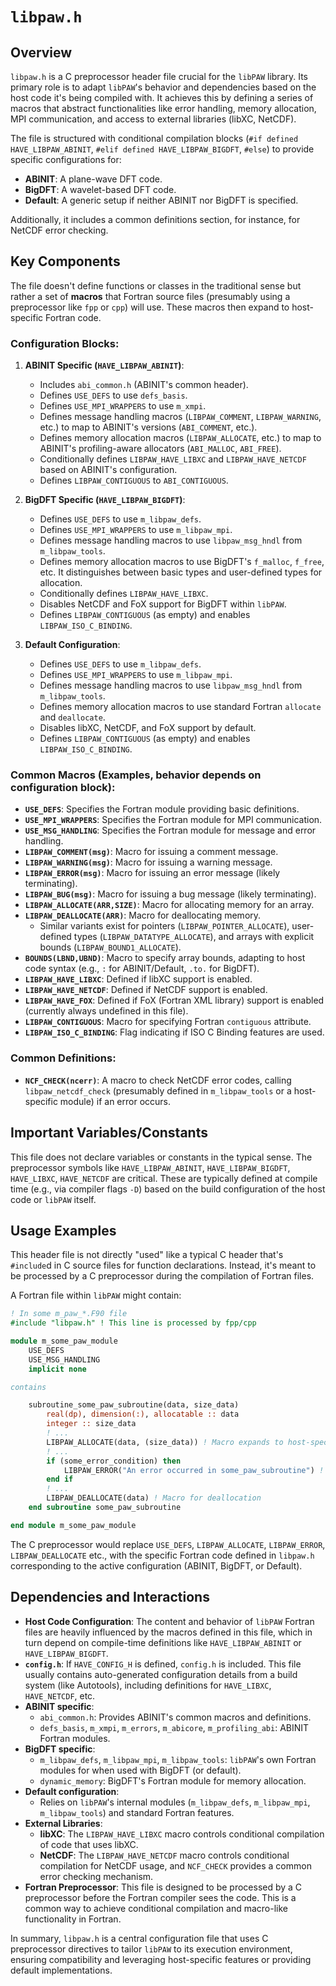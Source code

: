 # `libpaw.h`

## Overview

`libpaw.h` is a C preprocessor header file crucial for the `libPAW` library. Its primary role is to adapt `libPAW`'s behavior and dependencies based on the host code it's being compiled with. It achieves this by defining a series of macros that abstract functionalities like error handling, memory allocation, MPI communication, and access to external libraries (libXC, NetCDF).

The file is structured with conditional compilation blocks (`#if defined HAVE_LIBPAW_ABINIT`, `#elif defined HAVE_LIBPAW_BIGDFT`, `#else`) to provide specific configurations for:
- **ABINIT**: A plane-wave DFT code.
- **BigDFT**: A wavelet-based DFT code.
- **Default**: A generic setup if neither ABINIT nor BigDFT is specified.

Additionally, it includes a common definitions section, for instance, for NetCDF error checking.

## Key Components

The file doesn't define functions or classes in the traditional sense but rather a set of **macros** that Fortran source files (presumably using a preprocessor like `fpp` or `cpp`) will use. These macros then expand to host-specific Fortran code.

### Configuration Blocks:

1.  **ABINIT Specific (`HAVE_LIBPAW_ABINIT`)**:
    *   Includes `abi_common.h` (ABINIT's common header).
    *   Defines `USE_DEFS` to use `defs_basis`.
    *   Defines `USE_MPI_WRAPPERS` to use `m_xmpi`.
    *   Defines message handling macros (`LIBPAW_COMMENT`, `LIBPAW_WARNING`, etc.) to map to ABINIT's versions (`ABI_COMMENT`, etc.).
    *   Defines memory allocation macros (`LIBPAW_ALLOCATE`, etc.) to map to ABINIT's profiling-aware allocators (`ABI_MALLOC`, `ABI_FREE`).
    *   Conditionally defines `LIBPAW_HAVE_LIBXC` and `LIBPAW_HAVE_NETCDF` based on ABINIT's configuration.
    *   Defines `LIBPAW_CONTIGUOUS` to `ABI_CONTIGUOUS`.

2.  **BigDFT Specific (`HAVE_LIBPAW_BIGDFT`)**:
    *   Defines `USE_DEFS` to use `m_libpaw_defs`.
    *   Defines `USE_MPI_WRAPPERS` to use `m_libpaw_mpi`.
    *   Defines message handling macros to use `libpaw_msg_hndl` from `m_libpaw_tools`.
    *   Defines memory allocation macros to use BigDFT's `f_malloc`, `f_free`, etc. It distinguishes between basic types and user-defined types for allocation.
    *   Conditionally defines `LIBPAW_HAVE_LIBXC`.
    *   Disables NetCDF and FoX support for BigDFT within `libPAW`.
    *   Defines `LIBPAW_CONTIGUOUS` (as empty) and enables `LIBPAW_ISO_C_BINDING`.

3.  **Default Configuration**:
    *   Defines `USE_DEFS` to use `m_libpaw_defs`.
    *   Defines `USE_MPI_WRAPPERS` to use `m_libpaw_mpi`.
    *   Defines message handling macros to use `libpaw_msg_hndl` from `m_libpaw_tools`.
    *   Defines memory allocation macros to use standard Fortran `allocate` and `deallocate`.
    *   Disables libXC, NetCDF, and FoX support by default.
    *   Defines `LIBPAW_CONTIGUOUS` (as empty) and enables `LIBPAW_ISO_C_BINDING`.

### Common Macros (Examples, behavior depends on configuration block):

*   **`USE_DEFS`**: Specifies the Fortran module providing basic definitions.
*   **`USE_MPI_WRAPPERS`**: Specifies the Fortran module for MPI communication.
*   **`USE_MSG_HANDLING`**: Specifies the Fortran module for message and error handling.
*   **`LIBPAW_COMMENT(msg)`**: Macro for issuing a comment message.
*   **`LIBPAW_WARNING(msg)`**: Macro for issuing a warning message.
*   **`LIBPAW_ERROR(msg)`**: Macro for issuing an error message (likely terminating).
*   **`LIBPAW_BUG(msg)`**: Macro for issuing a bug message (likely terminating).
*   **`LIBPAW_ALLOCATE(ARR,SIZE)`**: Macro for allocating memory for an array.
*   **`LIBPAW_DEALLOCATE(ARR)`**: Macro for deallocating memory.
    *   Similar variants exist for pointers (`LIBPAW_POINTER_ALLOCATE`), user-defined types (`LIBPAW_DATATYPE_ALLOCATE`), and arrays with explicit bounds (`LIBPAW_BOUND1_ALLOCATE`).
*   **`BOUNDS(LBND,UBND)`**: Macro to specify array bounds, adapting to host code syntax (e.g., `:` for ABINIT/Default, `.to.` for BigDFT).
*   **`LIBPAW_HAVE_LIBXC`**: Defined if libXC support is enabled.
*   **`LIBPAW_HAVE_NETCDF`**: Defined if NetCDF support is enabled.
*   **`LIBPAW_HAVE_FOX`**: Defined if FoX (Fortran XML library) support is enabled (currently always undefined in this file).
*   **`LIBPAW_CONTIGUOUS`**: Macro for specifying Fortran `contiguous` attribute.
*   **`LIBPAW_ISO_C_BINDING`**: Flag indicating if ISO C Binding features are used.

### Common Definitions:

*   **`NCF_CHECK(ncerr)`**: A macro to check NetCDF error codes, calling `libpaw_netcdf_check` (presumably defined in `m_libpaw_tools` or a host-specific module) if an error occurs.

## Important Variables/Constants

This file does not declare variables or constants in the typical sense. The preprocessor symbols like `HAVE_LIBPAW_ABINIT`, `HAVE_LIBPAW_BIGDFT`, `HAVE_LIBXC`, `HAVE_NETCDF` are critical. These are typically defined at compile time (e.g., via compiler flags `-D`) based on the build configuration of the host code or `libPAW` itself.

## Usage Examples

This header file is not directly "used" like a typical C header that's `#include`d in C source files for function declarations. Instead, it's meant to be processed by a C preprocessor during the compilation of Fortran files.

A Fortran file within `libPAW` might contain:

```fortran
! In some m_paw_*.F90 file
#include "libpaw.h" ! This line is processed by fpp/cpp

module m_some_paw_module
    USE_DEFS
    USE_MSG_HANDLING
    implicit none

contains

    subroutine_some_paw_subroutine(data, size_data)
        real(dp), dimension(:), allocatable :: data
        integer :: size_data
        ! ...
        LIBPAW_ALLOCATE(data, (size_data)) ! Macro expands to host-specific allocation
        ! ...
        if (some_error_condition) then
            LIBPAW_ERROR("An error occurred in some_paw_subroutine") ! Macro for error
        end if
        ! ...
        LIBPAW_DEALLOCATE(data) ! Macro for deallocation
    end subroutine some_paw_subroutine

end module m_some_paw_module
```

The C preprocessor would replace `USE_DEFS`, `LIBPAW_ALLOCATE`, `LIBPAW_ERROR`, `LIBPAW_DEALLOCATE` etc., with the specific Fortran code defined in `libpaw.h` corresponding to the active configuration (ABINIT, BigDFT, or Default).

## Dependencies and Interactions

- **Host Code Configuration**: The content and behavior of `libPAW` Fortran files are heavily influenced by the macros defined in this file, which in turn depend on compile-time definitions like `HAVE_LIBPAW_ABINIT` or `HAVE_LIBPAW_BIGDFT`.
- **`config.h`**: If `HAVE_CONFIG_H` is defined, `config.h` is included. This file usually contains auto-generated configuration details from a build system (like Autotools), including definitions for `HAVE_LIBXC`, `HAVE_NETCDF`, etc.
- **ABINIT specific**:
    - `abi_common.h`: Provides ABINIT's common macros and definitions.
    - `defs_basis`, `m_xmpi`, `m_errors`, `m_abicore`, `m_profiling_abi`: ABINIT Fortran modules.
- **BigDFT specific**:
    - `m_libpaw_defs`, `m_libpaw_mpi`, `m_libpaw_tools`: `libPAW`'s own Fortran modules for when used with BigDFT (or default).
    - `dynamic_memory`: BigDFT's Fortran module for memory allocation.
- **Default configuration**:
    - Relies on `libPAW`'s internal modules (`m_libpaw_defs`, `m_libpaw_mpi`, `m_libpaw_tools`) and standard Fortran features.
- **External Libraries**:
    - **libXC**: The `LIBPAW_HAVE_LIBXC` macro controls conditional compilation of code that uses libXC.
    - **NetCDF**: The `LIBPAW_HAVE_NETCDF` macro controls conditional compilation for NetCDF usage, and `NCF_CHECK` provides a common error checking mechanism.
- **Fortran Preprocessor**: This file is designed to be processed by a C preprocessor before the Fortran compiler sees the code. This is a common way to achieve conditional compilation and macro-like functionality in Fortran.

In summary, `libpaw.h` is a central configuration file that uses C preprocessor directives to tailor `libPAW` to its execution environment, ensuring compatibility and leveraging host-specific features or providing default implementations.
